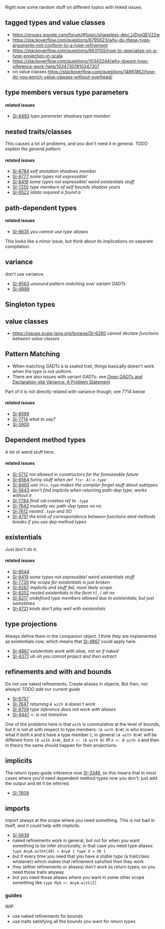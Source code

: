 
Right now some random stuff on different topics with linked issues.

## tagged types and value classes

- https://groups.google.com/forum/#!topic/shapeless-dev/_UDrpQEV22w
- https://stackoverflow.com/questions/6795623/why-do-these-type-arguments-not-conform-to-a-type-refinement
- https://stackoverflow.com/questions/6631155/how-to-specialize-on-a-type-projection-in-scala
- https://stackoverflow.com/questions/10343244/why-doesnt-type-inference-work-here/10347307#10347307
- on value classes https://stackoverflow.com/questions/14861862/how-do-you-enrich-value-classes-without-overhead/

## type members versus type parameters

#### related issues

- [SI-8493](https://issues.scala-lang.org/browse/SI-8493) _type parameter shadows type member_

## nested traits/classes

This causes a lot of problems, and you don't need it in general. _TODO explain the general pattern_

#### related issues

- [SI-8784](https://issues.scala-lang.org/browse/SI-8784) _self anotation shadows member_
- [SI-8777](https://issues.scala-lang.org/browse/SI-8777) _some types not expressible!_
- [SI-8419](https://issues.scala-lang.org/browse/SI-8419) _some types not expressible! weird existentials stuff_
- [SI-7255](https://issues.scala-lang.org/browse/SI-7255) _type members of self bounds shadow yours_
- [SI-6522](https://issues.scala-lang.org/browse/SI-6522) _lalala required a found a_

## path-dependent types

#### related issues

- [SI-8635](https://issues.scala-lang.org/browse/SI-8635) _you cannot use type aliases_

This looks like a minor issue, but think about its implications on separate compilation.

## variance

don't use variance.

- [SI-8563](https://issues.scala-lang.org/browse/SI-8563) _unsound pattern matching over variant GADTs_
- [SI-4889](https://issues.scala-lang.org/browse/SI-4889)

## Singleton types

## value classes

- https://issues.scala-lang.org/browse/SI-6260 _cannot declare functions between value classes_

## Pattern Matching

- When matching GADTs à la sealed trait, things basically doesn't work when the type is not uniform. 
- There are also issues with variant GADTs: see [Open GADTs and Declaration-site Variance: A Problem Statement](http://lampwww.epfl.ch/~hmiller/scala2013/resources/pdfs/paper5.pdf)

Part of it is not directly related with variance though; see 7714 below

#### related issues

- [SI-8599](https://issues.scala-lang.org/browse/SI-8599)
- [SI-7714](https://issues.scala-lang.org/browse/SI-7714) _what to say?_
- [SI-5900](https://issues.scala-lang.org/browse/SI-5900) 

## Dependent method types

A lot of weird stuff here.

#### related issues

- [SI-5712](https://issues.scala-lang.org/browse/SI-5712) _not allowed in constructors for the foreseeable future_
- [SI-8564](https://issues.scala-lang.org/browse/SI-8564) _funny stuff when `def f(x: A):x.type`_
- [SI-8493](https://issues.scala-lang.org/browse/SI-8493) _use `this.type` makes the compiler forget stuff about subtypes_
- [SI-5643](https://issues.scala-lang.org/browse/SI-5643) _won't find implicits when returning path-dep type; works without it_
- [SI-7784](https://issues.scala-lang.org/browse/SI-7784) _final val crashes ref to `.type`_
- [SI-7642](https://issues.scala-lang.org/browse/SI-7642) _mutually rec path-dep types no no_ 
- [SI-7612](https://issues.scala-lang.org/browse/SI-7612) _nested `.type` and SO_
- [SI-4751](https://issues.scala-lang.org/browse/SI-4751) _the kind-of correspondence between functions amd methods breaks if you use dep method types_

## existentials

Just don't do it.

#### related issues

- [SI-8544](https://issues.scala-lang.org/browse/SI-8544)
- [SI-8419](https://issues.scala-lang.org/browse/SI-8419) _some types not expressible! weird existentials stuff_
- [SI-7730](https://issues.scala-lang.org/browse/SI-7730) _the scope for existentials is just broken_
- [SI-8267](https://issues.scala-lang.org/browse/SI-8267) _implicits and stuff fail, most likely scope_
- [SI-8252](https://issues.scala-lang.org/browse/SI-8252) _nested existentials in the form `F[_]` oh no_
- [SI-8217](https://issues.scala-lang.org/browse/SI-8217) _undefined type members allowed due to existentials; but just sometimes_
- [SI-4721](https://issues.scala-lang.org/browse/SI-4721) _kinds don't play well with existentials_

## type projections

Always define them in the companion object. I think they are implemented as existentials now, which means that [SI-4867](https://issues.scala-lang.org/browse/SI-4867) could apply here.

- [SI-4867](https://issues.scala-lang.org/browse/SI-4867) _existentials work with alias, not so if naked_
- [SI-4377](https://issues.scala-lang.org/browse/SI-4377) _uh oh you cannot project and then extract_

## refinements and with and bounds

Do not use naked refinements. Create aliases in objects. But then, not always! _TODO add our current guide_

- [SI-8757](https://issues.scala-lang.org/browse/SI-8757)
- [SI-7647](https://issues.scala-lang.org/browse/SI-7647) _returning `A with B` doesn't work_
- [SI-8709](https://issues.scala-lang.org/browse/SI-8709) _type inference does not work with aliases_
- [SI-4447](https://issues.scala-lang.org/browse/SI-4447) _<: is not transitive_

One of the problems here is that `with` is commutative at the level of bounds, but it is not at with respect to type members: `(A with B)#C` is who knows what if _both_ `A` and `B` have a type member `C`; in general `(A with B)#C` will be different from `(B with A)#C`, _but_ `X <: (A with B)` iff `X <: B with A` and then in theory the same should happen for their projections.

## implicits

The return types guide inference now [SI-3346](https://issues.scala-lang.org/browse/SI-3346), so this means that in most cases where you'd need dependent method types now you don't: just add the output and let it be inferred.

- [SI-7609](https://issues.scala-lang.org/browse/SI-7609)

## imports

import always at the scope where you need something. This is not bad in itself, and it could help with implicits.

- [SI-5639](https://issues.scala-lang.org/browse/SI-5639)
- naked refinements work in general, but not for when you want something to be infer structurally; in that case you need type aliases: `type AnyA.withX[X0] = AnyA { type X = X0 }`
- *but* if every time you need that you have _a stable type_ (a trait/class whatever) which makes that refinement satisfied then they work
- they (either refinements or aliases) *don't* work as return types; so you need those traits anyway
- but you need those aliases where you want in some other scope something like `type MyA <: AnyA.with[Z]`

### guides

_WIP_

- use naked refinements for bounds
- use traits satisfying all the bounds you want for return types
